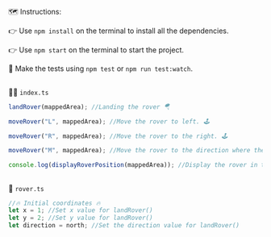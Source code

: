 ##

🗺️ Instructions:

👉 Use `npm install` on the terminal to install all the dependencies.

👉 Use `npm start` on the terminal to start the project.

🧪 Make the tests using `npm test` or `npm run test:watch`.

##

👨‍💻 `index.ts`

```TypeScript
landRover(mappedArea); //Landing the rover 🪂

moveRover("L", mappedArea); //Move the rover to left. 🕹️

moveRover("R", mappedArea); //Move the rover to the right. 🕹️

moveRover("M", mappedArea); //Move the rover to the direction where the rover is pointed. 🕹️

console.log(displayRoverPosition(mappedArea)); //Display the rover in the final position. 📺

```

##

🚀 `rover.ts`

```TypeScript
//🔥 Initial coordinates 🔥
let x = 1; //Set x value for landRover()
let y = 2; //Set y value for landRover()
let direction = north; //Set the direction value for landRover()
```
